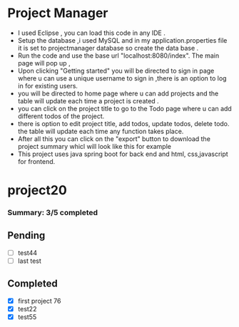 # Project Manager
- I used Eclipse , you can load this code in any IDE . 
- Setup the database ,i used MySQL and in my application.properties file it is set to projectmanager database so create the data base .
- Run the code and use the base url "localhost:8080/index". The main page will pop up ,
- Upon clicking "Getting started" you will be directed to sign in page where u can use a unique username to sign in ,there is an option to log in for existing users.
- you will be directed to home page where u can add projects and the table will update each time a project is created . 
- you can click on the project title to go to the Todo page where u can add different todos of the project.
- there is option to edit project title, add todos, update todos,  delete todo. the table will update each time any function takes place.
- After all this you can click on the "export" button to download the project summary whicl will look like this for example
- This project uses java spring boot for back end and html, css,javascript for frontend.
  
# project20
### Summary: 3/5 completed
## Pending
- [ ] test44
- [ ] last test
## Completed
- [x] first project 76
- [x] test22
- [x] test55

